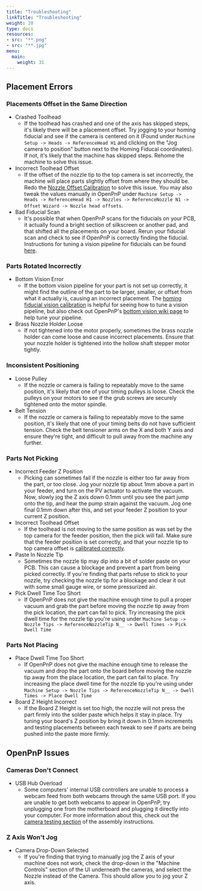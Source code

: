 ```yaml
---
title: "Troubleshooting"
linkTitle: "Troubleshooting"
weight: 20
type: docs
resources:
- src: "**.png"
- src: "**.jpg"
menu:
  main:
    weight: 31
---
```

## Placement Errors

### Placements Offset in the Same Direction

- Crashed Toolhead
  - If the toolhead has crashed and one of the axis has skipped steps, it's likely there will be a placement offset. Try jogging to your homing fiducial and see if the camera is centered on it (Found under `Machine Setup -> Heads -> ReferenceHead H1` and clicking on the "Jog camera to position" button next to the Homing Fiducal coordinates). If not, it's likely that the machine has skipped steps. Rehome the machine to solve this issue.
- Incorrect Toolhead Offset
  - If the offset of the nozzle tip to the top camera is set incorrectly, the machine will place parts slightly offset from where they should be. Redo the [Nozzle Offset Calibration](https://docs.opulo.io/openpnp/calibration/nozzle-offset/) to solve this issue. You may also tweak the values manually in OpenPnP under `Machine Setup -> Heads -> ReferenceHead H1 -> Nozzles -> ReferenceNozzle N1 -> Offset Wizard -> Nozzle head offsets`.
- Bad Fiducial Scan
  - It's possible that when OpenPnP scans for the fiducials on your PCB, it actually found a bright section of silkscreen or another pad, and that shifted all the placements on your board. Rerun your fiducial scan and check to see if OpenPnP is correctly finding the fiducial. Instructions for tuning a vision pipeline for fiducials can be found [here](https://docs.opulo.io/openpnp/calibration/homing-fiducial/).

### Parts Rotated Incorrectly

- Bottom Vision Error
  - If the bottom vision pipeline for your part is not set up correctly, it might find the outline of the part to be larger, smaller, or offset from what it actually is, causing an incorrect placement. The [homing fiducial vision calibration](https://docs.opulo.io/openpnp/calibration/homing-fiducial/) is helpful for seeing how to tune a vision pipeline, but also check out OpenPnP's [bottom vision wiki page](https://github.com/openpnp/openpnp/wiki/Bottom-Vision) to help tune your pipeline. 
- Brass Nozzle Holder Loose
  - If not tightened into the motor properly, sometimes the brass nozzle holder can come loose and cause incorrect placements. Ensure that your nozzle holder is tightened into the hollow shaft stepper motor tightly.

### Inconsistent Positioning

- Loose Pulley
  - If the nozzle or camera is failing to repeatably move to the same position, it's likely that one of your timing pulleys is loose. Check the pulleys on your motors to see if the grub screws are securely tightened onto the motor spindle. 
- Belt Tension
  - If the nozzle or camera is failing to repeatably move to the same position, it's likely that one of your timing belts do not have sufficient tension. Check the belt tensioner arms on the X and both Y axis and ensure they're tight, and difficult to pull away from the machine any further.

### Parts Not Picking

- Incorrect Feeder Z Position
  - Picking can sometimes fail if the nozzle is either too far away from the part, or too close. Jog your nozzle tip about 1mm above a part in your feeder, and turn on the PV actuator to activate the vacuum. Now, slowly jog the Z axis down 0.1mm until you see the part jump onto the tip, and hear the pump strain against the vacuum. Jog one final 0.1mm down after this, and set your feeder Z position to your current Z position.
- Incorrect Toolhead Offset
  - If the toolhead is not moving to the same position as was set by the top camera for the feeder position, then the pick will fail. Make sure that the feeder position is set correctly, and that your nozzle tip to top camera offset is [calibrated correctly](https://docs.opulo.io/openpnp/calibration/nozzle-offset/).
- Paste In Nozzle Tip
  - Sometimes the nozzle tip may dip into a bit of solder paste on your PCB. This can cause a blockage and prevent a part from being picked correctly. If you're finding that parts refuse to stick to your nozzle, try checking the nozzle tip for a blockage and clear it out with some small gauge wire, or some pressurized air.
- Pick Dwell Time Too Short
  - If OpenPnP does not give the machine enough time to pull a proper vacuum and grab the part before moving the nozzle tip away from the pick location, the part can fail to pick. Try increasing the pick dwell time for the nozzle tip you're using under `Machine Setup -> Nozzle Tips -> ReferenceNozzleTip N__ -> Dwell Times -> Pick Dwell Time`

### Parts Not Placing

- Place Dwell Time Too Short
  - If OpenPnP does not give the machine enough time to release the vacuum and drop the part onto the board before moving the nozzle tip away from the place location, the part can fail to place. Try increasing the place dwell time for the nozzle tip you're using under `Machine Setup -> Nozzle Tips -> ReferenceNozzleTip N__ -> Dwell Times -> Place Dwell Time`
- Board Z Height Incorrect
  - If the Board Z Height is set too high, the nozzle will not press the part firmly into the solder paste which helps it stay in place. Try tuning your board's Z position by bring it down in 0.1mm increments and testing placements between each tweak to see if parts are being pushed into the paste more firmly.

## OpenPnP Issues

### Cameras Don't Connect
- USB Hub Overload
  - Some computers' internal USB controllers are unable to process a webcam feed from both webcams through the same USB port. If you are unable to get both webcams to appear in OpenPnP, try unplugging one from the motherboard and plugging it directly into your computer. For more information about this, check out the [camera testing section](https://docs.opulo.io/docs/testing/connect-computer/#cameras) of the assembly instructions.

### Z Axis Won't Jog
- Camera Drop-Down Selected
  - If you're finding that trying to manually jog the Z axis of your machine does not work, check the drop-down in the "Machine Controls" section of the UI underneath the cameras, and select the Nozzle instead of the Camera. This should allow you to jog your Z axis.
